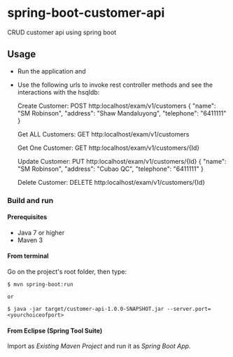 # spring-boot-customer-api
CRUD customer api using spring boot

## Usage

- Run the application and
- Use the following urls to invoke rest controller methods and see the interactions
  with the hsqldb:
    
    Create Customer:
        POST http:localhost/exam/v1/customers
        {
          "name": "SM Robinson",
          "address": "Shaw Mandaluyong",
          "telephone": "6411111"
        }
    
    Get ALL Customers:
        GET http:localhost/exam/v1/customers

    Get One Customer:
        GET http:localhost/exam/v1/customers/{Id}
    
    Update Customer:
        PUT http:localhost/exam/v1/customers/{Id}
        {
          "name": "SM Robinson",
          "address": "Cubao QC",
          "telephone": "6411111"
        }
    
    Delete Customer:
        DELETE http:localhost/exam/v1/customers/{Id}

### Build and run

#### Prerequisites

- Java 7 or higher
- Maven 3

#### From terminal

Go on the project's root folder, then type:

    $ mvn spring-boot:run
    
    or
    
    $ java -jar target/customer-api-1.0.0-SNAPSHOT.jar --server.port=<yourchoiceofport>

#### From Eclipse (Spring Tool Suite)

Import as *Existing Maven Project* and run it as *Spring Boot App*.

